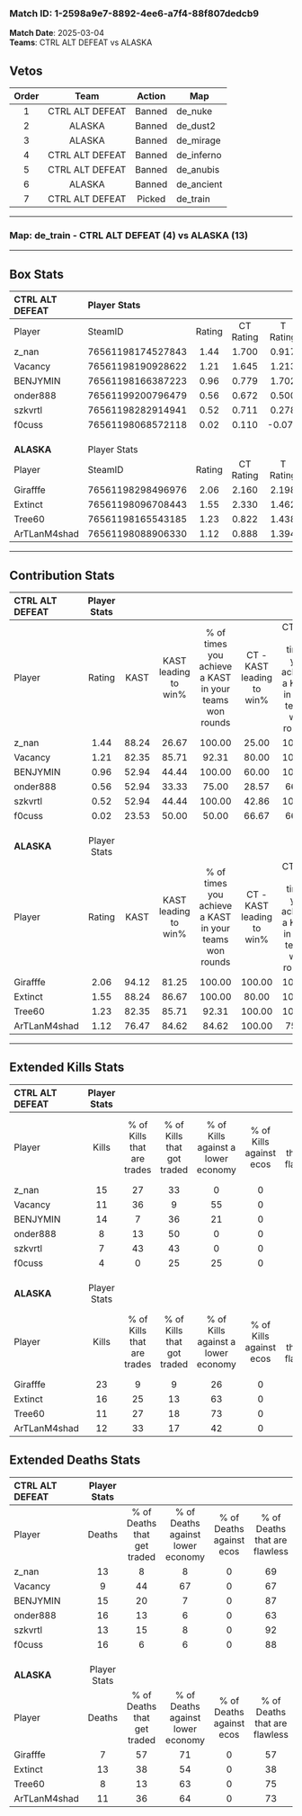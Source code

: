 ### Match ID: 1-2598a9e7-8892-4ee6-a7f4-88f807dedcb9  
**Match Date**: 2025-03-04  
**Teams**: CTRL ALT DEFEAT vs ALASKA  

## Vetos  

| Order | Team | Action | Map |
| :---: | :--: | :----: | --- |
| 1 | CTRL ALT DEFEAT | Banned | de_nuke |
| 2 | ALASKA | Banned | de_dust2 |
| 3 | ALASKA | Banned | de_mirage |
| 4 | CTRL ALT DEFEAT | Banned | de_inferno |
| 5 | CTRL ALT DEFEAT | Banned | de_anubis |
| 6 | ALASKA | Banned | de_ancient |
| 7 | CTRL ALT DEFEAT | Picked | de_train |

---  

### **Map**: de_train - CTRL ALT DEFEAT (4) vs ALASKA (13)  
---  

## Box Stats  

| **CTRL ALT DEFEAT** | Player Stats      |        |           |          |       |       |       |         |        |      |     |
| :- | :- | :-: | :-: | :-: | :-: | :-: | :-: | :-: | :-: | :-: | :-: |
| Player              | SteamID           | Rating | CT Rating | T Rating | KAST  |  ADR  | Kills | Assists | Deaths | K/D  | HS% |
| z_nan               | 76561198174527843 |  1.44  |   1.700   |  0.917   | 88.24 | 110.6 |  15   |    4    |   13   | 1.15 | 66  |
| Vacancy             | 76561198190928622 |  1.21  |   1.645   |  1.213   | 82.35 | 75.4  |  11   |    5    |   9    | 1.22 | 54  |
| BENJYMIN            | 76561198166387223 |  0.96  |   0.779   |  1.702   | 52.94 | 81.2  |  14   |    1    |   15   | 0.93 | 28  |
| onder888            | 76561199200796479 |  0.56  |   0.672   |  0.500   | 52.94 | 58.8  |   8   |    3    |   16   | 0.50 | 50  |
| szkvrtl             | 76561198282914941 |  0.52  |   0.711   |  0.278   | 52.94 | 38.2  |   7   |    0    |   13   | 0.54 | 42  |
| f0cuss              | 76561198068572118 |  0.02  |   0.110   |  -0.078  | 23.53 | 27.5  |   4   |    0    |   16   | 0.25 | 50  |
|                     |                   |        |           |          |       |       |       |         |        |      |     |
|                     |                   |        |           |          |       |       |       |         |        |      |     |
|                     |                   |        |           |          |       |       |       |         |        |      |     |
| **ALASKA**          | Player Stats      |        |           |          |       |       |       |         |        |      |     |
| Player              | SteamID           | Rating | CT Rating | T Rating | KAST  |  ADR  | Kills | Assists | Deaths | K/D  | HS% |
| Girafffe            | 76561198298496976 |  2.06  |   2.160   |  2.198   | 94.12 | 111.4 |  23   |    1    |   7    | 3.29 | 52  |
| Extinct             | 76561198096708443 |  1.55  |   2.330   |  1.462   | 88.24 | 121.9 |  16   |    9    |   13   | 1.23 | 75  |
| Tree60              | 76561198165543185 |  1.23  |   0.822   |  1.438   | 82.35 | 70.4  |  11   |    5    |   8    | 1.38 | 36  |
| ArTLanM4shad        | 76561198088906330 |  1.12  |   0.888   |  1.394   | 76.47 | 67.0  |  12   |    3    |   11   | 1.09 | 16  |
---  

## Contribution Stats  

| **CTRL ALT DEFEAT** | Player Stats |       |                      |                                                        |                           |                                                             |                          |                                                            |
| :- | :-: | :-: | :-: | :-: | :-: | :-: | :-: | :-: |
| Player              |    Rating    | KAST  | KAST leading to win% | % of times you achieve a KAST in your teams won rounds | CT - KAST leading to win% | CT - % of times you achieve a KAST in your teams won rounds | T - KAST leading to win% | T - % of times you achieve a KAST in your teams won rounds |
| z_nan               |     1.44     | 88.24 |        26.67         |                         100.00                         |           25.00           |                           100.00                            |          33.33           |                           100.00                           |
| Vacancy             |     1.21     | 82.35 |        85.71         |                         92.31                          |           80.00           |                           100.00                            |          88.89           |                           88.89                            |
| BENJYMIN            |     0.96     | 52.94 |        44.44         |                         100.00                         |           60.00           |                           100.00                            |          25.00           |                           100.00                           |
| onder888            |     0.56     | 52.94 |        33.33         |                         75.00                          |           28.57           |                            66.67                            |          50.00           |                           100.00                           |
| szkvrtl             |     0.52     | 52.94 |        44.44         |                         100.00                         |           42.86           |                           100.00                            |          50.00           |                           100.00                           |
| f0cuss              |     0.02     | 23.53 |        50.00         |                         50.00                          |           66.67           |                            66.67                            |           0.00           |                            0.00                            |
|                     |              |       |                      |                                                        |                           |                                                             |                          |                                                            |
|                     |              |       |                      |                                                        |                           |                                                             |                          |                                                            |
|                     |              |       |                      |                                                        |                           |                                                             |                          |                                                            |
| **ALASKA**          | Player Stats |       |                      |                                                        |                           |                                                             |                          |                                                            |
| Player              |    Rating    | KAST  | KAST leading to win% | % of times you achieve a KAST in your teams won rounds | CT - KAST leading to win% | CT - % of times you achieve a KAST in your teams won rounds | T - KAST leading to win% | T - % of times you achieve a KAST in your teams won rounds |
| Girafffe            |     2.06     | 94.12 |        81.25         |                         100.00                         |          100.00           |                           100.00                            |          75.00           |                           100.00                           |
| Extinct             |     1.55     | 88.24 |        86.67         |                         100.00                         |           80.00           |                           100.00                            |          90.00           |                           100.00                           |
| Tree60              |     1.23     | 82.35 |        85.71         |                         92.31                          |          100.00           |                           100.00                            |          80.00           |                           88.89                            |
| ArTLanM4shad        |     1.12     | 76.47 |        84.62         |                         84.62                          |          100.00           |                            75.00                            |          80.00           |                           88.89                            |
---  

## Extended Kills Stats  

| **CTRL ALT DEFEAT** | Player Stats |                            |                            |                                    |                         |                              |                                 |                                       |                    |           |
| :- | :-: | :-: | :-: | :-: | :-: | :-: | :-: | :-: | :-: | :-: |
| Player              |    Kills     | % of Kills that are trades | % of Kills that got traded | % of Kills against a lower economy | % of Kills against ecos | % of Kills that are flawless | % of Kills that are close duels | % of Kills that are assisted by flash | Pistol Round Kills | AWP Kills |
| z_nan               |      15      |             27             |             33             |                 0                  |            0            |              60              |                0                |                   0                   |         0          |     1     |
| Vacancy             |      11      |             36             |             9              |                 55                 |            0            |              73              |                9                |                   0                   |         0          |     1     |
| BENJYMIN            |      14      |             7              |             36             |                 21                 |            0            |              79              |                0                |                   0                   |         8          |     0     |
| onder888            |      8       |             13             |             50             |                 0                  |            0            |              50              |               25                |                   0                   |         0          |     1     |
| szkvrtl             |      7       |             43             |             43             |                 0                  |            0            |              71              |                0                |                   0                   |         2          |     0     |
| f0cuss              |      4       |             0              |             25             |                 25                 |            0            |              0               |               25                |                   0                   |         0          |     0     |
|                     |              |                            |                            |                                    |                         |                              |                                 |                                       |                    |           |
|                     |              |                            |                            |                                    |                         |                              |                                 |                                       |                    |           |
|                     |              |                            |                            |                                    |                         |                              |                                 |                                       |                    |           |
| **ALASKA**          | Player Stats |                            |                            |                                    |                         |                              |                                 |                                       |                    |           |
| Player              |    Kills     | % of Kills that are trades | % of Kills that got traded | % of Kills against a lower economy | % of Kills against ecos | % of Kills that are flawless | % of Kills that are close duels | % of Kills that are assisted by flash | Pistol Round Kills | AWP Kills |
| Girafffe            |      23      |             9              |             9              |                 26                 |            0            |              83              |                4                |                   4                   |         0          |     5     |
| Extinct             |      16      |             25             |             13             |                 63                 |            0            |              88              |                0                |                   0                   |         0          |     1     |
| Tree60              |      11      |             27             |             18             |                 73                 |            0            |              73              |                9                |                   9                   |         0          |     1     |
| ArTLanM4shad        |      12      |             33             |             17             |                 42                 |            0            |              75              |                8                |                   0                   |         9          |     2     |
## Extended Deaths Stats  

| **CTRL ALT DEFEAT** | Player Stats |                             |                                   |                          |                               |                            |                           |               |
| :- | :-: | :-: | :-: | :-: | :-: | :-: | :-: | :-: |
| Player              |    Deaths    | % of Deaths that get traded | % of Deaths against lower economy | % of Deaths against ecos | % of Deaths that are flawless | % of Deaths that are close | % of Deaths while blinded | Deaths to AWP |
| z_nan               |      13      |              8              |                 8                 |            0             |              69               |             8              |             8             |       3       |
| Vacancy             |      9       |             44              |                67                 |            0             |              67               |             11             |             0             |       3       |
| BENJYMIN            |      15      |             20              |                 7                 |            0             |              87               |             0              |             0             |       2       |
| onder888            |      16      |             13              |                 6                 |            0             |              63               |             13             |             6             |       2       |
| szkvrtl             |      13      |             15              |                 8                 |            0             |              92               |             8              |             0             |       0       |
| f0cuss              |      16      |              6              |                 6                 |            0             |              88               |             0              |             0             |       2       |
|                     |              |                             |                                   |                          |                               |                            |                           |               |
|                     |              |                             |                                   |                          |                               |                            |                           |               |
|                     |              |                             |                                   |                          |                               |                            |                           |               |
| **ALASKA**          | Player Stats |                             |                                   |                          |                               |                            |                           |               |
| Player              |    Deaths    | % of Deaths that get traded | % of Deaths against lower economy | % of Deaths against ecos | % of Deaths that are flawless | % of Deaths that are close | % of Deaths while blinded | Deaths to AWP |
| Girafffe            |      7       |             57              |                71                 |            0             |              57               |             0              |             0             |       1       |
| Extinct             |      13      |             38              |                54                 |            0             |              38               |             15             |             0             |       2       |
| Tree60              |      8       |             13              |                63                 |            0             |              75               |             0              |             0             |       3       |
| ArTLanM4shad        |      11      |             36              |                64                 |            0             |              73               |             0              |             0             |       1       |
